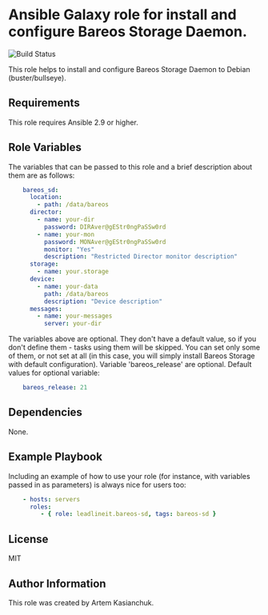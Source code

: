 # Ansible Galaxy role for install and configure Bareos Storage Daemon.

![Build Status](https://github.com/leadlineit/ansible-role-bareos-sd/actions/workflows/ansible-galaxy-ci.yml/badge.svg)

This role helps to install and configure Bareos Storage Daemon to Debian (buster/bullseye).

Requirements
------------

This role requires Ansible 2.9 or higher.

Role Variables
--------------

The variables that can be passed to this role and a brief description about them are as follows:

```yaml
    bareos_sd:
      location:
        - path: /data/bareos
      director: 
        - name: your-dir
          password: DIRAver@gEStr0ngPaSSw0rd
        - name: your-mon
          password: MONAver@gEStr0ngPaSSw0rd
          monitor: "Yes"
          description: "Restricted Director monitor description"
      storage:
        - name: your.storage
      device:
        - name: your-data
          path: /data/bareos
          description: "Device description"
      messages:
        - name: your-messages
          server: your-dir
```
The variables above are optional. They don't have a default value, so if you don't define them - tasks using them will be skipped. 
You can set only some of them, or not set at all (in this case, you will simply install Bareos Storage with default configuration). 
Variable 'bareos_release' are optional.
Default values for optional variable:

```yaml
    bareos_release: 21
```

Dependencies
------------

None.

Example Playbook
----------------

Including an example of how to use your role (for instance, with variables passed in as parameters) is always nice for users too:

```yaml
    - hosts: servers
      roles:
         - { role: leadlineit.bareos-sd, tags: bareos-sd }
```

License
-------

MIT

Author Information
------------------

This role was created by Artem Kasianchuk.
